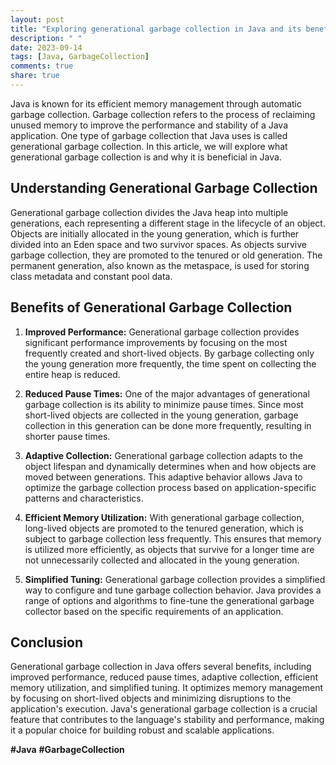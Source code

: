 ```yaml
---
layout: post
title: "Exploring generational garbage collection in Java and its benefits"
description: " "
date: 2023-09-14
tags: [Java, GarbageCollection]
comments: true
share: true
---
```


Java is known for its efficient memory management through automatic garbage collection. Garbage collection refers to the process of reclaiming unused memory to improve the performance and stability of a Java application. One type of garbage collection that Java uses is called generational garbage collection. In this article, we will explore what generational garbage collection is and why it is beneficial in Java.

## Understanding Generational Garbage Collection

Generational garbage collection divides the Java heap into multiple generations, each representing a different stage in the lifecycle of an object. Objects are initially allocated in the young generation, which is further divided into an Eden space and two survivor spaces. As objects survive garbage collection, they are promoted to the tenured or old generation. The permanent generation, also known as the metaspace, is used for storing class metadata and constant pool data.

## Benefits of Generational Garbage Collection

1. **Improved Performance:** Generational garbage collection provides significant performance improvements by focusing on the most frequently created and short-lived objects. By garbage collecting only the young generation more frequently, the time spent on collecting the entire heap is reduced.

2. **Reduced Pause Times:** One of the major advantages of generational garbage collection is its ability to minimize pause times. Since most short-lived objects are collected in the young generation, garbage collection in this generation can be done more frequently, resulting in shorter pause times.

3. **Adaptive Collection:** Generational garbage collection adapts to the object lifespan and dynamically determines when and how objects are moved between generations. This adaptive behavior allows Java to optimize the garbage collection process based on application-specific patterns and characteristics.

4. **Efficient Memory Utilization:** With generational garbage collection, long-lived objects are promoted to the tenured generation, which is subject to garbage collection less frequently. This ensures that memory is utilized more efficiently, as objects that survive for a longer time are not unnecessarily collected and allocated in the young generation.

5. **Simplified Tuning:** Generational garbage collection provides a simplified way to configure and tune garbage collection behavior. Java provides a range of options and algorithms to fine-tune the generational garbage collector based on the specific requirements of an application.

## Conclusion

Generational garbage collection in Java offers several benefits, including improved performance, reduced pause times, adaptive collection, efficient memory utilization, and simplified tuning. It optimizes memory management by focusing on short-lived objects and minimizing disruptions to the application's execution. Java's generational garbage collection is a crucial feature that contributes to the language's stability and performance, making it a popular choice for building robust and scalable applications.

**#Java** **#GarbageCollection**